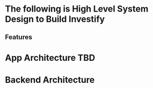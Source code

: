 # The following is High Level System Design to Build Investify

## Features





# App Architecture TBD



# Backend Architecture

